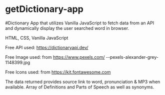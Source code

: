 # getDictionary-app
#Dictionary App that utilizes Vanilla JavaScript to fetch data from an API and dynamically display the  user searched word in browser.

HTML, CSS, Vanilla JavaScript

Free API used: https://dictionaryapi.dev/

Free Image used: from https://www.pexels.com/  --pexels-alexander-grey-1148399.jpg

Free Icons used: from https://kit.fontawesome.com

The data returned provides source link to word, pronunciation &  MP3 when available. Array of Definitions and Parts of Speech as well as synonyms.
